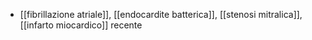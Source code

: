 - [[fibrillazione atriale]], [[endocardite batterica]], [[stenosi mitralica]], [[infarto miocardico]] recente